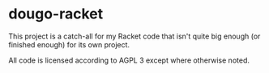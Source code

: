 # dougo-racket

This project is a catch-all for my Racket code that isn't quite big enough (or finished enough) for its own project.

All code is licensed according to AGPL 3 except where otherwise noted.
